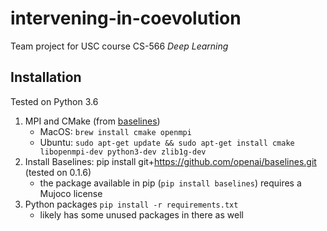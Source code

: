 # intervening-in-coevolution

Team project for USC course CS-566 _Deep Learning_

## Installation

Tested on Python 3.6

1. MPI and CMake (from [baselines](https://github.com/openai/baselines))
    - MacOS: `brew install cmake openmpi`
    - Ubuntu: `sudo apt-get update && sudo apt-get install cmake libopenmpi-dev python3-dev zlib1g-dev`
2. Install Baselines: pip install git+https://github.com/openai/baselines.git (tested on 0.1.6)
    - the package available in pip (`pip install baselines`) requires a Mujoco license
2. Python packages `pip install -r requirements.txt`
    - likely has some unused packages in there as well
